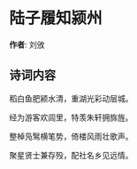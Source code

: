 # 陆子履知颍州

**作者**: 刘攽

## 诗词内容

稻白鱼肥颍水清，重湖光彩动层城。

经为游客欢闾里，特羡朱轩拥旆旌。

整棹凫鹥横笔势，倚楼风雨壮歌声。

聚星贤士兼存殁，配社名乡见远情。

